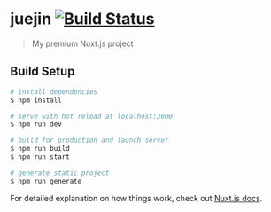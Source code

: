 # juejin [![Build Status](https://www.travis-ci.org/h3n5/juejin-ranking.svg?branch=master)](https://www.travis-ci.org/h3n5/juejin-ranking)

> My premium Nuxt.js project

## Build Setup

``` bash
# install dependencies
$ npm install

# serve with hot reload at localhost:3000
$ npm run dev

# build for production and launch server
$ npm run build
$ npm run start

# generate static project
$ npm run generate
```

For detailed explanation on how things work, check out [Nuxt.js docs](https://nuxtjs.org).
